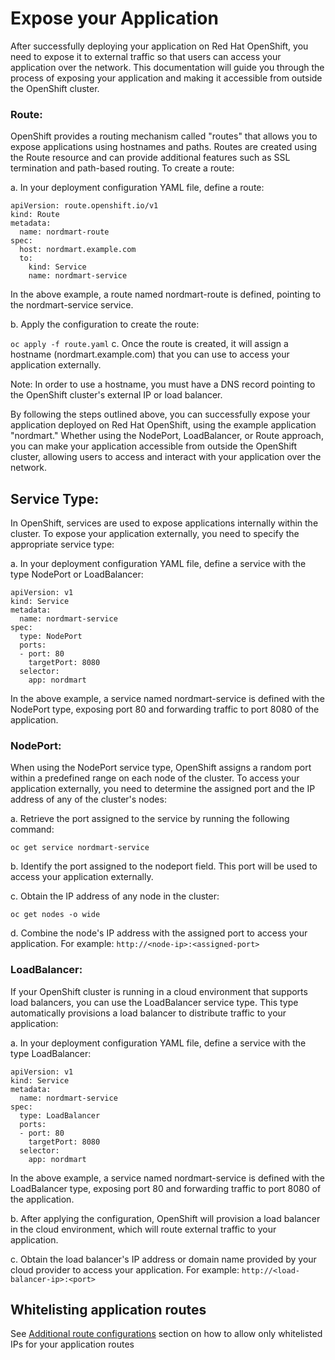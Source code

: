 # Expose your Application

After successfully deploying your application on Red Hat OpenShift, you need to expose it to external traffic so that users can access your application over the network. This documentation will guide you through the process of exposing your application and making it accessible from outside the OpenShift cluster.

### Route:
OpenShift provides a routing mechanism called "routes" that allows you to expose applications using hostnames and paths. Routes are created using the Route resource and can provide additional features such as SSL termination and path-based routing. To create a route:

a. In your deployment configuration YAML file, define a route:

```
apiVersion: route.openshift.io/v1
kind: Route
metadata:
  name: nordmart-route
spec:
  host: nordmart.example.com
  to:
    kind: Service
    name: nordmart-service
```

In the above example, a route named nordmart-route is defined, pointing to the nordmart-service service.

b. Apply the configuration to create the route:

`oc apply -f route.yaml`
c. Once the route is created, it will assign a hostname (nordmart.example.com) that you can use to access your application externally.

Note: In order to use a hostname, you must have a DNS record pointing to the OpenShift cluster's external IP or load balancer.

By following the steps outlined above, you can successfully expose your application deployed on Red Hat OpenShift, using the example application "nordmart." Whether using the NodePort, LoadBalancer, or Route approach, you can make your application accessible from outside the OpenShift cluster, allowing users to access and interact with your application over the network.

## Service Type:

In OpenShift, services are used to expose applications internally within the cluster. To expose your application externally, you need to specify the appropriate service type:

a. In your deployment configuration YAML file, define a service with the type NodePort or LoadBalancer:

```
apiVersion: v1
kind: Service
metadata:
  name: nordmart-service
spec:
  type: NodePort
  ports:
  - port: 80
    targetPort: 8080
  selector:
    app: nordmart
```
In the above example, a service named nordmart-service is defined with the NodePort type, exposing port 80 and forwarding traffic to port 8080 of the application.

### NodePort:

When using the NodePort service type, OpenShift assigns a random port within a predefined range on each node of the cluster. To access your application externally, you need to determine the assigned port and the IP address of any of the cluster's nodes:

a. Retrieve the port assigned to the service by running the following command:

`oc get service nordmart-service`

b. Identify the port assigned to the nodeport field. This port will be used to access your application externally.

c. Obtain the IP address of any node in the cluster:

`oc get nodes -o wide`

d. Combine the node's IP address with the assigned port to access your application. For example: `http://<node-ip>:<assigned-port>`

### LoadBalancer:

If your OpenShift cluster is running in a cloud environment that supports load balancers, you can use the LoadBalancer service type. This type automatically provisions a load balancer to distribute traffic to your application:

a. In your deployment configuration YAML file, define a service with the type LoadBalancer:

```
apiVersion: v1
kind: Service
metadata:
  name: nordmart-service
spec:
  type: LoadBalancer
  ports:
  - port: 80
    targetPort: 8080
  selector:
    app: nordmart
```

In the above example, a service named nordmart-service is defined with the LoadBalancer type, exposing port 80 and forwarding traffic to port 8080 of the application.

b. After applying the configuration, OpenShift will provision a load balancer in the cloud environment, which will route external traffic to your application.

c. Obtain the load balancer's IP address or domain name provided by your cloud provider to access your application. For example: `http://<load-balancer-ip>:<port>`

## Whitelisting application routes

See [Additional route configurations](../for-administrators/secure-your-cluster/secure-routes.md#additional-route-configuration) section on how to allow only whitelisted IPs for your application routes
